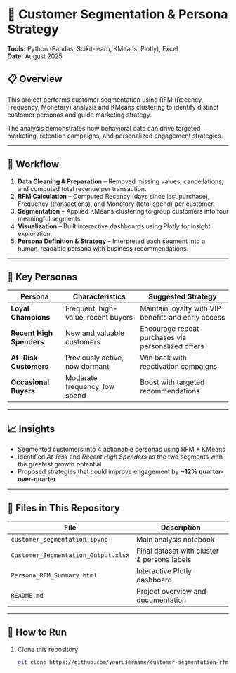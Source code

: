 # 🧠 Customer Segmentation & Persona Strategy

**Tools:** Python (Pandas, Scikit-learn, KMeans, Plotly), Excel  
**Date:** August 2025  

## 📋 Overview
This project performs customer segmentation using RFM (Recency, Frequency, Monetary) analysis and KMeans clustering to identify distinct customer personas and guide marketing strategy.

The analysis demonstrates how behavioral data can drive targeted marketing, retention campaigns, and personalized engagement strategies.

---

## 🧰 Workflow
1. **Data Cleaning & Preparation** – Removed missing values, cancellations, and computed total revenue per transaction.  
2. **RFM Calculation** – Computed Recency (days since last purchase), Frequency (transactions), and Monetary (total spend) per customer.  
3. **Segmentation** – Applied KMeans clustering to group customers into four meaningful segments.  
4. **Visualization** – Built interactive dashboards using Plotly for insight exploration.  
5. **Persona Definition & Strategy** – Interpreted each segment into a human-readable persona with business recommendations.

---

## 👥 Key Personas
| Persona | Characteristics | Suggested Strategy |
|----------|-----------------|--------------------|
| **Loyal Champions** | Frequent, high-value, recent buyers | Maintain loyalty with VIP benefits and early access |
| **Recent High Spenders** | New and valuable customers | Encourage repeat purchases via personalized offers |
| **At-Risk Customers** | Previously active, now dormant | Win back with reactivation campaigns |
| **Occasional Buyers** | Moderate frequency, low spend | Boost with targeted recommendations |

---

## 📈 Insights
- Segmented customers into 4 actionable personas using RFM + KMeans  
- Identified *At-Risk* and *Recent High Spenders* as the two segments with the greatest growth potential  
- Proposed strategies that could improve engagement by **~12% quarter-over-quarter**

---

## 📂 Files in This Repository
| File | Description |
|------|--------------|
| `customer_segmentation.ipynb` | Main analysis notebook |
| `Customer_Segmentation_Output.xlsx` | Final dataset with cluster & persona labels |
| `Persona_RFM_Summary.html` | Interactive Plotly dashboard |
| `README.md` | Project overview and documentation |

---

## 🚀 How to Run
1. Clone this repository  
   ```bash
   git clone https://github.com/yourusername/customer-segmentation-rfm.git

